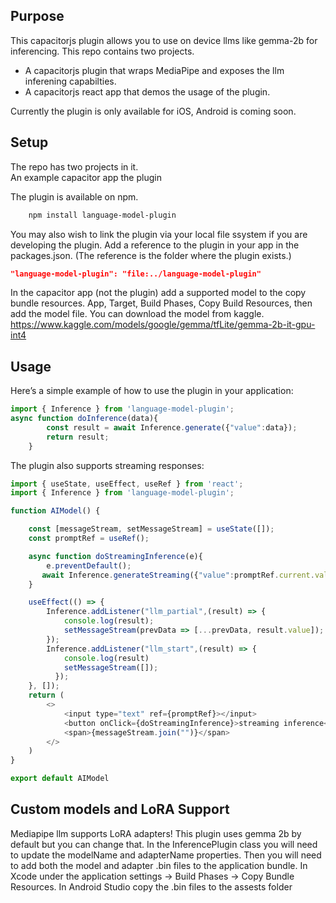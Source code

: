 ## Purpose
This capacitorjs plugin allows you to use on device llms like gemma-2b for inferencing.  This repo contains two projects.  
- A capacitorjs plugin that wraps MediaPipe and exposes the llm inferening capabilties.
- A capacitorjs react app that demos the usage of the plugin.

Currently the plugin is only available for iOS, Android is coming soon.


## Setup
The repo has two projects in it.  
An example capacitor app 
the plugin

The plugin is available on npm.

```bash
    npm install language-model-plugin
```

You may also wish to link the plugin via your local file ssystem if you are developing the plugin.  Add a reference to the plugin in your app in the packages.json.  (The reference is the folder where the plugin exists.)

```json
"language-model-plugin": "file:../language-model-plugin"
```

In the capacitor app (not the plugin) add a supported model to the copy bundle resources.
App, Target, Build Phases, Copy Build Resources, then add the model file.  You can download the model from kaggle.  https://www.kaggle.com/models/google/gemma/tfLite/gemma-2b-it-gpu-int4

## Usage
Here’s a simple example of how to use the plugin in your application:

```javascript
import { Inference } from 'language-model-plugin';
async function doInference(data){
        const result = await Inference.generate({"value":data});
        return result;
    }
```

The plugin also supports streaming responses:

```javascript
import { useState, useEffect, useRef } from 'react';
import { Inference } from 'language-model-plugin';

function AIModel() {

    const [messageStream, setMessageStream] = useState([]);
    const promptRef = useRef();

    async function doStreamingInference(e){
        e.preventDefault();
       await Inference.generateStreaming({"value":promptRef.current.value}); 
    }

    useEffect(() => {
        Inference.addListener("llm_partial",(result) => {
            console.log(result);
            setMessageStream(prevData => [...prevData, result.value]);  
        });
        Inference.addListener("llm_start",(result) => {
            console.log(result)
            setMessageStream([]);  
          });
    }, []);
    return (
        <>
            <input type="text" ref={promptRef}></input>
            <button onClick={doStreamingInference}>streaming inference</button>
            <span>{messageStream.join("")}</span>
        </>
    )
}

export default AIModel
```

## Custom models and LoRA Support
Mediapipe llm supports LoRA adapters!  This plugin uses gemma 2b by default but you can change that.  In the InferencePlugin class you will need to update the modelName and adapterName properties.  Then you will need to add both the model and adapter .bin files to the application bundle.  In Xcode under the application settings -> Build Phases -> Copy Bundle Resources.  In Android Studio copy the .bin files to the assests folder 